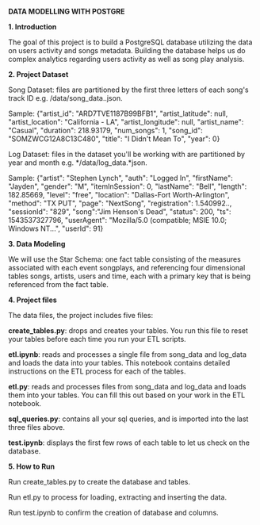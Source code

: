 **DATA MODELLING WITH POSTGRE**

**1. Introduction**

The goal of this project is to build a PostgreSQL database utilizing the data on users activity and songs metadata. Building the database helps us do complex analytics regarding users activity as well as song play analysis.

**2. Project Dataset**

Song Dataset: files are partitioned by the first three letters of each song's track ID e.g. /data/song_data..json. 

Sample:
{"artist_id": "ARD7TVE1187B99BFB1", "artist_latitude": null, "artist_location": "California - LA", "artist_longitude": null, "artist_name": "Casual", "duration": 218.93179, "num_songs": 1, "song_id": "SOMZWCG12A8C13C480", "title": "I Didn't Mean To", "year": 0}

Log Dataset: files in the dataset you'll be working with are partitioned by year and month e.g. */data/log_data.*json. 

Sample:
{"artist": "Stephen Lynch", "auth": "Logged In", "firstName": "Jayden", "gender": "M", "itemInSession": 0, "lastName": "Bell", "length": 182.85669, "level": "free", "location": "Dallas-Fort Worth-Arlington", "method": "TX PUT", "page": "NextSong", "registration": 1.540992.., "sessionId": "829", "song":"Jim Henson's Dead", "status": 200, "ts": 1543537327796, "userAgent": "Mozilla/5.0 (compatible; MSIE 10.0; Windows NT...", "userId": 91}

**3. Data Modeling**

We will use the Star Schema: one fact table consisting of the measures associated with each event songplays, and referencing four dimensional tables songs, artists, users and time, each with a primary key that is being referenced from the fact table.

**4. Project files**

The data files, the project includes five files:

**create_tables.py**: drops and creates your tables. You run this file to reset your tables before each time you run your ETL scripts.

**etl.ipynb**: reads and processes a single file from song_data and log_data and loads the data into your tables. This notebook contains detailed instructions on the ETL process for each of the tables.

**etl.py**: reads and processes files from song_data and log_data and loads them into your tables. You can fill this out based on your work in the ETL notebook.

**sql_queries.py**: contains all your sql queries, and is imported into the last three files above.

**test.ipynb**: displays the first few rows of each table to let us check on the database.

**5. How to Run**

Run create_tables.py to create the database and tables.

Run etl.py to process for loading, extracting and inserting the data.

Run test.ipynb to confirm the creation of database and columns.
